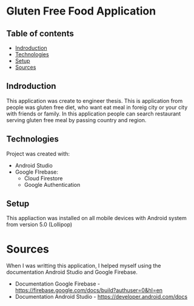 # Gluten Free Food Application

## Table of contents
* [Indroduction](#indroduction)
* [Technologies](#technologies)
* [Setup](#setup)
* [Sources](#sources)

## Indroduction

This application was create to engineer thesis. This is application from people was gluten free diet, who want eat meal in foreig city or your city with friends or family.
In this application people can search restaurant serving gluten free meal by passing country and region.

## Technologies

Project was created with:
* Android Studio
* Google FIrebase:
  - Cloud Firestore
  - Google Authentication

## Setup

This appliaction was installed on all mobile devices with Android system from version 5.0 (Lollipop)

# Sources

When I was writting this application, I helped myself using the documentation Android Studio and Google Firebase.
- Documentation Google Firebase - https://firebase.google.com/docs/build?authuser=0&hl=en
- Documentation Android Studio - https://developer.android.com/docs
